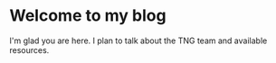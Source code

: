# Welcome to my blog

I'm glad you are here. I plan to talk about the TNG team and available resources.
